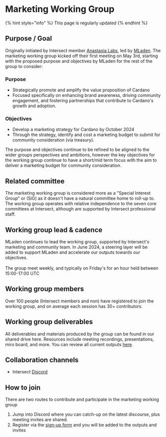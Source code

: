 # Marketing Working Group

{% hint style="info" %}
This page is regularly updated
{% endhint %}

## Purpose / Goal

Originally initiated by Intersect member [Anastasia Labs](https://anastasialabs.com/), led by [MLaden](https://twitter.com/MladenLm). The marketing working group kicked off their first meeting on May 3rd, starting with the proposed purpose and objectives by MLaden for the rest of the group to consider:

### **Purpose**

* Strategically promote and amplify the value proposition of Cardano
* Focused specifically on enhancing brand awareness, driving community engagement, and fostering partnerships that contribute to Cardano's growth and adoption.

### Objectives

* Develop a marketing strategy for Cardano by October 2024
* Through the strategy, identify and cost a marketing budget to submit for community consideration (via treasury).

The purpose and objectives continue to be refined to be aligned to the wider groups perspectives and ambitions, however the key objectives for the working group continue to have a short/mid term focus with the aim to deliver a marketing budget for community consideration.&#x20;

## Related committee

The marketing working group is considered more as a "Special Interest Group" or (SiG) as it doesn't have a natural committee home to roll-up to. The working group operates with relative independence to the seven core committees at Intersect, although are supported by Intersect professional staff.

## Working group lead & cadence

MLaden continues to lead the working group, supported by Intersect's marketing and community team. In June 2024, a steering layer will be added to support MLaden and accelerate our outputs towards our objectives.\
\
The group meet weekly, and typically on Friday's for an hour held between 15:00-17:00 UTC

## Working group members

Over 100 people (Intersect members and non) have registered to join the working group, and on average each session has 30+ contributors.&#x20;

## Working group deliverables

All deliverables and materials produced by the group can be found in our shared drive here. Resources include meeting recordings, presentations, miro board, and more. You can review all current outputs [here](https://drive.google.com/drive/folders/161ToP89wfo3VuIh7TzeEuUqAlGWynOr\_?usp=sharing).

## Collaboration channels&#x20;

* Intersect [Discord](https://discord.com/channels/1136727663583698984/1240228290799865878)

## How to join

There are two routes to contribute and participate in the marketing working group

1. Jump into Discord where you can catch-up on the latest discourse, plus meeting invites are shared.
2. Register via the [sign-up form](https://t.co/7RSdd3oqwc) and you will be added to the outputs and invites&#x20;
